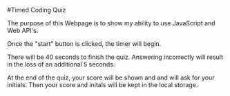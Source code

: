 #Timed Coding Quiz

The purpose of this Webpage is to show my ability to use JavaScript and Web API's. 

Once the "start" button is clicked, the timer will begin.

There will be 40 seconds to finish the quiz. Answering incorrectly will result in the loss of an additional 5 seconds.

At the end of the quiz, your score will be shown and and will ask for your initials. Then your score and initals will be kept in the local storage. 
